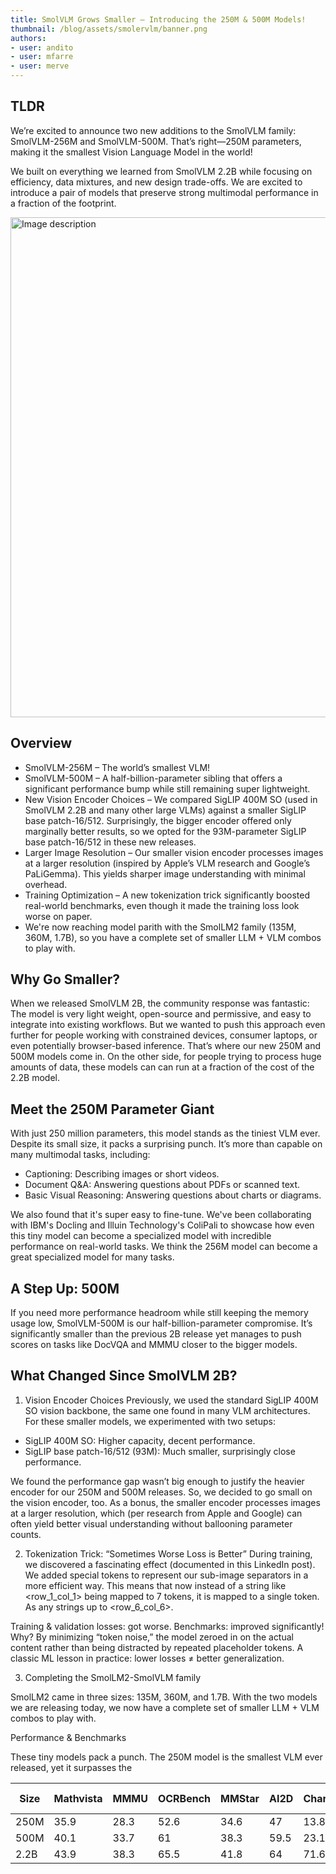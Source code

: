 ```yaml
---
title: SmolVLM Grows Smaller – Introducing the 250M & 500M Models!
thumbnail: /blog/assets/smolervlm/banner.png
authors:
- user: andito
- user: mfarre
- user: merve
---
```


## TLDR

We’re excited to announce two new additions to the SmolVLM family: SmolVLM-256M and SmolVLM-500M. That’s right—250M parameters, making it the smallest Vision Language Model in the world!

We built on everything we learned from SmolVLM 2.2B while focusing on efficiency, data mixtures, and new design trade-offs. We are excited to introduce a pair of models that preserve strong multimodal performance in a fraction of the footprint.

<img src="https://huggingface.co/datasets/huggingface/documentation-images/resolve/main/smolvlm_ecosystem.png" width="800" height="auto" alt="Image description">


## Overview

- SmolVLM-256M – The world’s smallest VLM!
- SmolVLM-500M – A half-billion-parameter sibling that offers a significant performance bump while still remaining super lightweight.
- New Vision Encoder Choices – We compared SigLIP 400M SO (used in SmolVLM 2.2B and many other large VLMs) against a smaller SigLIP base patch-16/512. Surprisingly, the bigger encoder offered only marginally better results, so we opted for the 93M-parameter SigLIP base patch-16/512 in these new releases.
- Larger Image Resolution – Our smaller vision encoder processes images at a larger resolution (inspired by Apple’s VLM research and Google’s PaLiGemma). This yields sharper image understanding with minimal overhead.
- Training Optimization – A new tokenization trick significantly boosted real-world benchmarks, even though it made the training loss look worse on paper.
- We're now reaching model parith with the SmolLM2 family (135M, 360M, 1.7B), so you have a complete set of smaller LLM + VLM combos to play with.


## Why Go Smaller?

When we released SmolVLM 2B, the community response was fantastic: The model is very light weight, open-source and permissive, and easy to integrate into existing workflows. But we wanted to push this approach even further for people working with constrained devices, consumer laptops, or even potentially browser-based inference. That’s where our new 250M and 500M models come in. On the other side, for people trying to process huge amounts of data, these models can can run at a fraction of the cost of the 2.2B model.

## Meet the 250M Parameter Giant 

With just 250 million parameters, this model stands as the tiniest VLM ever. Despite its small size, it packs a surprising punch. It’s more than capable on many multimodal tasks, including:

- Captioning: Describing images or short videos.
- Document Q&A: Answering questions about PDFs or scanned text.
- Basic Visual Reasoning: Answering questions about charts or diagrams.

We also found that it's super easy to fine-tune. We've been collaborating with IBM's Docling and Illuin Technology's ColiPali to showcase how even this tiny model can become a specialized model with incredible performance on real-world tasks. We think the 256M model can become a great specialized model for many tasks.


## A Step Up: 500M

If you need more performance headroom while still keeping the memory usage low, SmolVLM-500M is our half-billion-parameter compromise. It’s significantly smaller than the previous 2B release yet manages to push scores on tasks like DocVQA and MMMU closer to the bigger models.

## What Changed Since SmolVLM 2B?

1. Vision Encoder Choices
Previously, we used the standard SigLIP 400M SO vision backbone, the same one found in many VLM architectures. For these smaller models, we experimented with two setups:

- SigLIP 400M SO: Higher capacity, decent performance.
- SigLIP base patch-16/512 (93M): Much smaller, surprisingly close performance.

We found the performance gap wasn’t big enough to justify the heavier encoder for our 250M and 500M releases. So, we decided to go small on the vision encoder, too. As a bonus, the smaller encoder processes images at a larger resolution, which (per research from Apple and Google) can often yield better visual understanding without ballooning parameter counts.

2. Tokenization Trick: “Sometimes Worse Loss is Better”
During training, we discovered a fascinating effect (documented in this LinkedIn post). We added special tokens to represent our sub-image separators in a more efficient way. This means that now instead of a string like <row_1_col_1> being mapped to 7 tokens, it is mapped to a single token. As any strings up to <row_6_col_6>. 

Training & validation losses: got worse.
Benchmarks: improved significantly!
Why? By minimizing “token noise,” the model zeroed in on the actual content rather than being distracted by repeated placeholder tokens. A classic ML lesson in practice: lower losses ≠ better generalization.

3. Completing the SmolLM2-SmolVLM family

SmolLM2 came in three sizes: 135M, 360M, and 1.7B. With the two models we are releasing today, we now have a complete set of smaller LLM + VLM combos to play with.

Performance & Benchmarks

These tiny models pack a punch. The 250M model is the smallest VLM ever released, yet it surpasses the 

| Size  | Mathvista | MMMU | OCRBench | MMStar | AI2D  | ChartQA_Test | Science_QA | TextVQA Val | DocVQA Val |
|-------|-----------|------|----------|--------|-------|--------------|------------|-------------|------------|
| 250M  | 35.9      | 28.3 | 52.6     | 34.6   | 47    | 13.8         | 73.6       | 51.7        |            |
| 500M  | 40.1      | 33.7 | 61       | 38.3   | 59.5  | 23.1         | 79.7       | 58.6        |            |
| 2.2B  | 43.9      | 38.3 | 65.5     | 41.8   | 64    | 71.64        | 84.5       | 70.6        | 79.7       |

